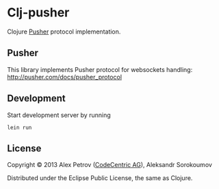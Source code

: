 # Clj-pusher

Clojure [Pusher](http://pusher.com/) protocol implementation.

## Pusher

This library implements Pusher protocol for websockets handling: http://pusher.com/docs/pusher_protocol

## Development

Start development server by running

```
lein run
```

## License

Copyright © 2013 Alex Petrov ([CodeCentric AG](http://codecentric.de)), Aleksandr Sorokoumov

Distributed under the Eclipse Public License, the same as Clojure.
